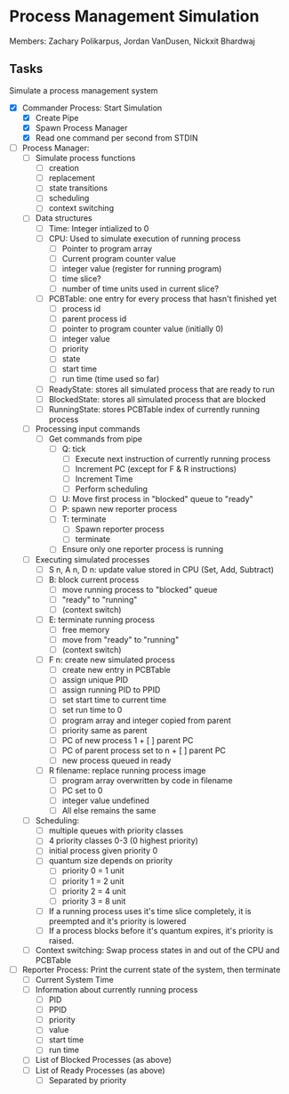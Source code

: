 # Process Management Simulation #

Members: Zachary Polikarpus, Jordan VanDusen, Nickxit Bhardwaj

## Tasks ##

Simulate a process management system

+ [x] Commander Process: Start Simulation
    + [x] Create Pipe
    + [x] Spawn Process Manager
    + [x] Read one command per second from STDIN

+ [ ] Process Manager:
    + [ ] Simulate process functions
        + [ ] creation
        + [ ] replacement
        + [ ] state transitions
        + [ ] scheduling
        + [ ] context switching
    + [ ] Data structures
        + [ ] Time: Integer intialized to 0
        + [ ] CPU: Used to simulate execution of running process
            + [ ] Pointer to program array
            + [ ] Current program counter value
            + [ ] integer value (register for running program)
            + [ ] time slice?
            + [ ] number of time units used in current slice?
        + [ ] PCBTable: one entry for every process that hasn't finished yet
            + [ ] process id
            + [ ] parent process id
            + [ ] pointer to program counter value (initially 0)
            + [ ] integer value
            + [ ] priority
            + [ ] state
            + [ ] start time
            + [ ] run time (time used so far)
        + [ ] ReadyState: stores all simulated process that are ready to run
        + [ ] BlockedState: stores all simulated process that are blocked
        + [ ] RunningState: stores PCBTable index of currently running process
    + [ ] Processing input commands
        + [ ] Get commands from pipe
            + [ ] Q: tick
                + [ ] Execute next instruction of currently running process
                + [ ] Increment PC (except for F & R instructions)
                + [ ] Increment Time
                + [ ] Perform scheduling
            + [ ] U: Move first process in "blocked" queue to "ready"
            + [ ] P: spawn new reporter process
            + [ ] T: terminate
                + [ ] Spawn reporter process
                + [ ] terminate
            + [ ] Ensure only one reporter process is running
    + [ ] Executing simulated processes
        + [ ] S n, A n, D n: update value stored in CPU (Set, Add, Subtract)
        + [ ] B: block current process
            + [ ] move running process to "blocked" queue
            + [ ] "ready" to "running"
            + [ ] (context switch)
        + [ ] E: terminate running process
            + [ ] free memory
            + [ ] move from "ready" to "running"
            + [ ] (context switch)
        + [ ] F n: create new simulated process
            + [ ] create new entry in PCBTable
            + [ ] assign unique PID
            + [ ] assign running PID to PPID
            + [ ] set start time to current time
            + [ ] set run time to 0
            + [ ] program array and integer copied from parent
            + [ ] priority same as parent
            + [ ] PC of new process 1 + [ ] parent PC
            + [ ] PC of parent process set to n + [ ] parent PC
            + [ ] new process queued in ready
        + [ ] R filename: replace running process image
            + [ ] program array overwritten by code in filename
            + [ ] PC set to 0
            + [ ] integer value undefined
            + [ ] All else remains the same
    + [ ] Scheduling:
        + [ ] multiple queues with priority classes
        + [ ] 4 priority classes 0-3 (0 highest priority)
        + [ ] initial process given priority 0
        + [ ] quantum size depends on priority
            + [ ] priority 0 = 1 unit
            + [ ] priority 1 = 2 unit
            + [ ] priority 2 = 4 unit
            + [ ] priority 3 = 8 unit
        + [ ] If a running process uses it's time slice completely, it is preempted
          and it's priority is lowered
        + [ ] If a process blocks before it's quantum expires, it's priority is
          raised.
    + [ ] Context switching: Swap process states in and out of the CPU and PCBTable

+ [ ] Reporter Process: Print the current state of the system, then terminate
  + [ ] Current System Time
  + [ ] Information about currently running process
      + [ ] PID
      + [ ] PPID
      + [ ] priority
      + [ ] value
      + [ ] start time
      + [ ] run time
  + [ ] List of Blocked Processes (as above)
  + [ ] List of Ready Processes (as above)
      + [ ] Separated by priority
